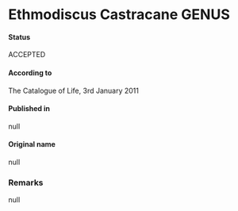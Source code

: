Ethmodiscus Castracane GENUS
=======

#### Status
ACCEPTED

#### According to
The Catalogue of Life, 3rd January 2011

#### Published in
null

#### Original name
null

### Remarks
null